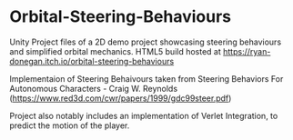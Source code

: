 # Orbital-Steering-Behaviours
Unity Project files of a 2D demo project showcasing steering behaviours and simplified orbital mechanics.
HTML5 build hosted at https://ryan-donegan.itch.io/orbital-steering-behaviours

Implementaion of Steering Behaivours taken from Steering Behaviors For Autonomous Characters - Craig W. Reynolds
(https://www.red3d.com/cwr/papers/1999/gdc99steer.pdf)

Project also notably includes an implementation of Verlet Integration, to predict the motion of the player.
